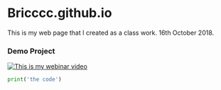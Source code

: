 # Bricccc.github.io
This is my web page that I created as a class work. 16th October 2018.
### Demo Project


<a href="https://youtu.be/PFw7of0_Rsw
" target="_blank"><img src="https://www.freeiconspng.com/uploads/clouds-png-18.png" 
alt="This is my webinar video" /></a>


```python
print('the code')
```
